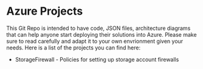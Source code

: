 # Azure Projects

This Git Repo is intended to have code, JSON files, architecture diagrams that can help anyone start deploying their solutions into Azure. Please make sure to read carefully and adapt it to your own envrionment given your needs. Here is a list of the projects you can find here:

- StorageFirewall -  Policies for setting up storage account firewalls



